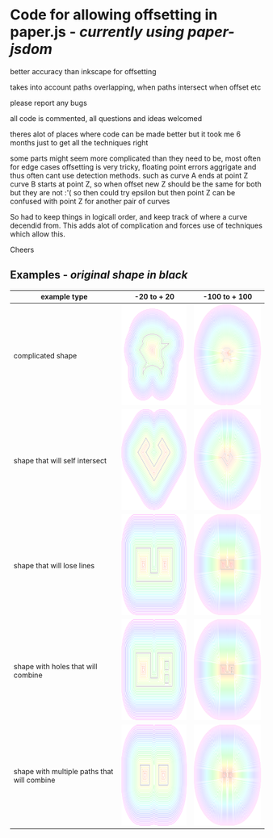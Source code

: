 
# Code for allowing offsetting in paper.js - *currently using paper-jsdom*

better accuracy than inkscape for offsetting

takes into account paths overlapping, when paths intersect when offset etc

please report any bugs

all code is commented, all questions and ideas welcomed

theres alot of places where code can be made better but it took me 6 months just to get all the techniques right

some parts might seem more complicated than they need to be, most often for edge cases
offsetting is very tricky, floating point errors aggrigate and thus often cant use detection methods.
such as curve A ends at point Z curve B starts at point Z, so when offset new Z should be the same for both
but they are not :'( so then could try epsilon but then point Z can be confused with point Z for another pair of curves

So had to keep things in logicall order, and keep track of where a curve decendid from. This adds alot of complication and forces use
of techniques which allow this.

Cheers

Examples - *original shape in black*
-------------------------------------------
example type | -20 to + 20  | -100 to + 100
------------ | -------------|--------------
complicated shape | <img src="/example1-10.svg" width="200" height="200" />|<img src="/example1-100.svg" width="200" height="200" />
shape that will self intersect | <img src="/example2-10.svg" width="200" height="200" />|<img src="/example2-100.svg" width="200" height="200" />
shape that will lose lines | <img src="/example3-10.svg" width="200" height="200" />|<img src="/example3-100.svg" width="200" height="200" />
shape with holes that will combine| <img src="/example4-10.svg" width="200" height="200" />|<img src="/example4-100.svg" width="200" height="200" />
shape with multiple paths that will combine | <img src="/example5-10.svg" width="200" height="200" />|<img src="/example5-100.svg" width="200" height="200" />

